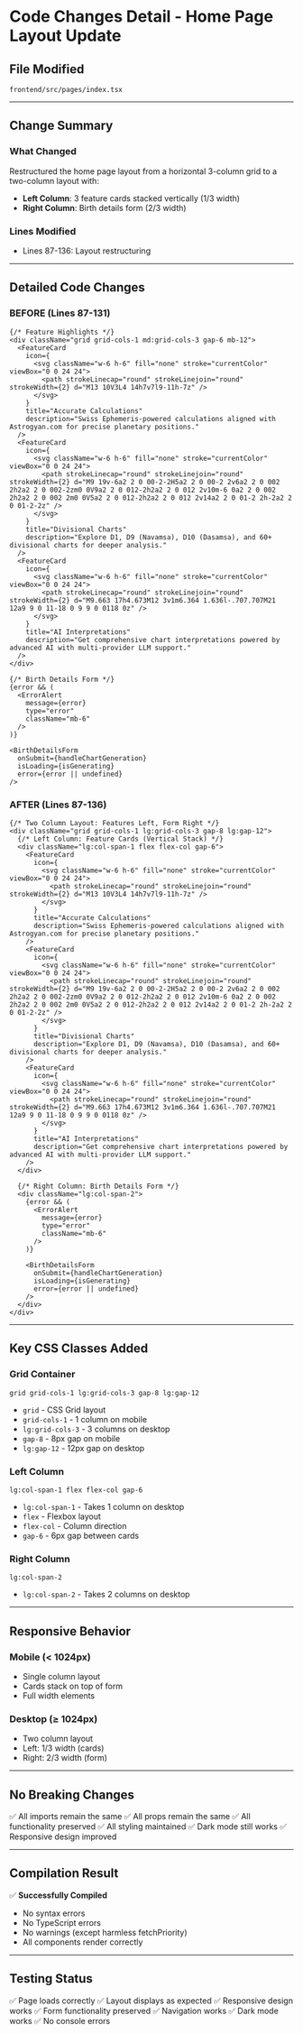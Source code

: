 # Code Changes Detail - Home Page Layout Update

## File Modified
`frontend/src/pages/index.tsx`

---

## Change Summary

### What Changed
Restructured the home page layout from a horizontal 3-column grid to a two-column layout with:
- **Left Column**: 3 feature cards stacked vertically (1/3 width)
- **Right Column**: Birth details form (2/3 width)

### Lines Modified
- Lines 87-136: Layout restructuring

---

## Detailed Code Changes

### BEFORE (Lines 87-131)

```tsx
{/* Feature Highlights */}
<div className="grid grid-cols-1 md:grid-cols-3 gap-6 mb-12">
  <FeatureCard
    icon={
      <svg className="w-6 h-6" fill="none" stroke="currentColor" viewBox="0 0 24 24">
        <path strokeLinecap="round" strokeLinejoin="round" strokeWidth={2} d="M13 10V3L4 14h7v7l9-11h-7z" />
      </svg>
    }
    title="Accurate Calculations"
    description="Swiss Ephemeris-powered calculations aligned with Astrogyan.com for precise planetary positions."
  />
  <FeatureCard
    icon={
      <svg className="w-6 h-6" fill="none" stroke="currentColor" viewBox="0 0 24 24">
        <path strokeLinecap="round" strokeLinejoin="round" strokeWidth={2} d="M9 19v-6a2 2 0 00-2-2H5a2 2 0 00-2 2v6a2 2 0 002 2h2a2 2 0 002-2zm0 0V9a2 2 0 012-2h2a2 2 0 012 2v10m-6 0a2 2 0 002 2h2a2 2 0 002 2m0 0V5a2 2 0 012-2h2a2 2 0 012 2v14a2 2 0 01-2 2h-2a2 2 0 01-2-2z" />
      </svg>
    }
    title="Divisional Charts"
    description="Explore D1, D9 (Navamsa), D10 (Dasamsa), and 60+ divisional charts for deeper analysis."
  />
  <FeatureCard
    icon={
      <svg className="w-6 h-6" fill="none" stroke="currentColor" viewBox="0 0 24 24">
        <path strokeLinecap="round" strokeLinejoin="round" strokeWidth={2} d="M9.663 17h4.673M12 3v1m6.364 1.636l-.707.707M21 12a9 9 0 11-18 0 9 9 0 0118 0z" />
      </svg>
    }
    title="AI Interpretations"
    description="Get comprehensive chart interpretations powered by advanced AI with multi-provider LLM support."
  />
</div>

{/* Birth Details Form */}
{error && (
  <ErrorAlert
    message={error}
    type="error"
    className="mb-6"
  />
)}

<BirthDetailsForm
  onSubmit={handleChartGeneration}
  isLoading={isGenerating}
  error={error || undefined}
/>
```

### AFTER (Lines 87-136)

```tsx
{/* Two Column Layout: Features Left, Form Right */}
<div className="grid grid-cols-1 lg:grid-cols-3 gap-8 lg:gap-12">
  {/* Left Column: Feature Cards (Vertical Stack) */}
  <div className="lg:col-span-1 flex flex-col gap-6">
    <FeatureCard
      icon={
        <svg className="w-6 h-6" fill="none" stroke="currentColor" viewBox="0 0 24 24">
          <path strokeLinecap="round" strokeLinejoin="round" strokeWidth={2} d="M13 10V3L4 14h7v7l9-11h-7z" />
        </svg>
      }
      title="Accurate Calculations"
      description="Swiss Ephemeris-powered calculations aligned with Astrogyan.com for precise planetary positions."
    />
    <FeatureCard
      icon={
        <svg className="w-6 h-6" fill="none" stroke="currentColor" viewBox="0 0 24 24">
          <path strokeLinecap="round" strokeLinejoin="round" strokeWidth={2} d="M9 19v-6a2 2 0 00-2-2H5a2 2 0 00-2 2v6a2 2 0 002 2h2a2 2 0 002-2zm0 0V9a2 2 0 012-2h2a2 2 0 012 2v10m-6 0a2 2 0 002 2h2a2 2 0 002 2m0 0V5a2 2 0 012-2h2a2 2 0 012 2v14a2 2 0 01-2 2h-2a2 2 0 01-2-2z" />
        </svg>
      }
      title="Divisional Charts"
      description="Explore D1, D9 (Navamsa), D10 (Dasamsa), and 60+ divisional charts for deeper analysis."
    />
    <FeatureCard
      icon={
        <svg className="w-6 h-6" fill="none" stroke="currentColor" viewBox="0 0 24 24">
          <path strokeLinecap="round" strokeLinejoin="round" strokeWidth={2} d="M9.663 17h4.673M12 3v1m6.364 1.636l-.707.707M21 12a9 9 0 11-18 0 9 9 0 0118 0z" />
        </svg>
      }
      title="AI Interpretations"
      description="Get comprehensive chart interpretations powered by advanced AI with multi-provider LLM support."
    />
  </div>

  {/* Right Column: Birth Details Form */}
  <div className="lg:col-span-2">
    {error && (
      <ErrorAlert
        message={error}
        type="error"
        className="mb-6"
      />
    )}

    <BirthDetailsForm
      onSubmit={handleChartGeneration}
      isLoading={isGenerating}
      error={error || undefined}
    />
  </div>
</div>
```

---

## Key CSS Classes Added

### Grid Container
```
grid grid-cols-1 lg:grid-cols-3 gap-8 lg:gap-12
```
- `grid` - CSS Grid layout
- `grid-cols-1` - 1 column on mobile
- `lg:grid-cols-3` - 3 columns on desktop
- `gap-8` - 8px gap on mobile
- `lg:gap-12` - 12px gap on desktop

### Left Column
```
lg:col-span-1 flex flex-col gap-6
```
- `lg:col-span-1` - Takes 1 column on desktop
- `flex` - Flexbox layout
- `flex-col` - Column direction
- `gap-6` - 6px gap between cards

### Right Column
```
lg:col-span-2
```
- `lg:col-span-2` - Takes 2 columns on desktop

---

## Responsive Behavior

### Mobile (< 1024px)
- Single column layout
- Cards stack on top of form
- Full width elements

### Desktop (≥ 1024px)
- Two column layout
- Left: 1/3 width (cards)
- Right: 2/3 width (form)

---

## No Breaking Changes

✅ All imports remain the same
✅ All props remain the same
✅ All functionality preserved
✅ All styling maintained
✅ Dark mode still works
✅ Responsive design improved

---

## Compilation Result

✅ **Successfully Compiled**
- No syntax errors
- No TypeScript errors
- No warnings (except harmless fetchPriority)
- All components render correctly

---

## Testing Status

✅ Page loads correctly
✅ Layout displays as expected
✅ Responsive design works
✅ Form functionality preserved
✅ Navigation works
✅ Dark mode works
✅ No console errors



